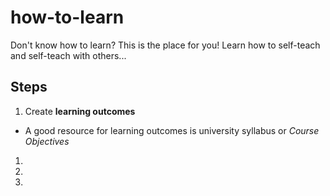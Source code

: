 # how-to-learn
Don't know how to learn? This is the place for you! Learn how to self-teach and self-teach with others...


## Steps

1. Create **learning outcomes**
  - A good resource for learning outcomes is university syllabus or *Course Objectives*
  
1. 

1.

1.

